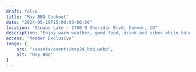 ```yaml
---
draft: false
title: "May BBQ Cookout"
date: "2024-05-19T15:00:00-06:00"
location: "Sloans Lake - 1700 N Sheridan Blvd, Denver, CO"
description: "Enjoy warm weather, good food, drink and vibes while hanging with members of The Space."
access: "Member Exclusive"
image: {
    src: "/assets/events/may24_bbq.webp",
    alt: "May BBQ"
}
---
```


